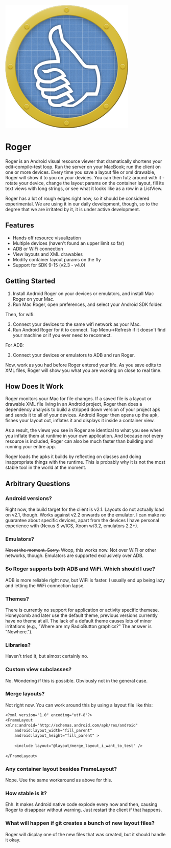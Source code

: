 ![Roger icon](https://github.com/bignerdranch/Roger/raw/master/Android/Roger/res/drawable/roger_icon.png)

Roger
=====

Roger is an Android visual resource viewer that dramatically shortens your
edit-compile-test loop. Run the server on your MacBook; run the client on one
or more devices. Every time you save a layout file or xml drawable, Roger will
show it to you on your devices. You can then futz around with it - rotate your
device, change the layout params on the container layout, fill its text views
with long strings, or see what it looks like as a row in a ListView.

Roger has a lot of rough edges right now, so it should be considered experimental.
We are using it in our daily development, though, so to the degree that we are 
irritated by it, it is under active development.

Features
--------

* Hands off resource visualization
* Multiple devices (haven't found an upper limit so far)
* ADB or WiFi connection
* View layouts and XML drawables
* Modify container layout params on the fly
* Support for SDK 9-15 (v2.3 - v4.0)


Getting Started
---------------

1. Install Android Roger on your devices or emulators, and install Mac Roger
on your Mac.
2. Run Mac Roger, open preferences, and select your Android SDK folder.

Then, for wifi:

3. Connect your devices to the same wifi network as your Mac.
4. Run Android Roger for it to connect. Tap Menu->Refresh if it 
   doesn't find your machine or if you ever need to reconnect.

For ADB:

3. Connect your devices or emulators to ADB and run Roger.

Now, work as you had before Roger entered your life. As you save edits to XML
files, Roger will show you what you are working on close to real time.

How Does It Work
----------------

Roger monitors your Mac for file changes. If a saved file is a layout or drawable XML
file living in an Android project, Roger then does a dependency analysis to build a stripped down
version of your project apk and sends it to all of your devices. Android Roger then opens up 
the apk, fishes your layout out, inflates it and displays it inside a container view.

As a result, the views you see in Roger are identical to what you see when you inflate them at runtime
in your own application. And because not every resource is included, Roger can also be much faster than building
and running your entire app.

Roger loads the apks it builds by reflecting on classes and doing inappropriate things with the runtime.
This is probably why it is not the most stable tool in the world at the moment.


Arbitrary Questions
-------------------

### Android versions?

Right now, the build target for the client is v2.1. Layouts do not actually
load on v2.1, though. Works against v2.2 onwards on the emulator. I can make no
guarantee about specific devices, apart from the devices I have personal experience
with (Nexus S w/ICS, Xoom w/3.2, emulators 2.2+). 

### Emulators?

~~Not at the moment. Sorry.~~ Woop, this works now. Not over WiFi or other networks, though. Emulators
are supported exclusively over ADB.

### So Roger supports both ADB and WiFi. Which should I use?

ADB is more reliable right now, but WiFi is faster. I usually end up being lazy and letting the WiFi
connection lapse.

### Themes?

There is currently no support for application or activity specific themese.
Honeycomb and later use the default theme, previous versions currently have no
theme at all.  The lack of a default theme causes lots of minor irritations
(e.g., "Where are my RadioButton graphics?" The answer is "Nowhere.").

### Libraries?

Haven't tried it, but almost certainly no.

### Custom view subclasses?

No. Wondering if this is possible. Obviously not in the general case.

### Merge layouts?

Not right now. You can work around this by using a layout file like
this:

    <?xml version="1.0" encoding="utf-8"?>
    <FrameLayout xmlns:android="http://schemas.android.com/apk/res/android"
        android:layout_width="fill_parent"
        android:layout_height="fill_parent" >

        <include layout="@layout/merge_layout_i_want_to_test" />

    </FrameLayout>

### Any container layout besides FrameLayout?

Nope. Use the same workaround as above for this.

### How stable is it?

Ehh. It makes Android native code explode every now and then, causing
Roger to disappear without warning. Just restart the client if that 
happens.

### What will happen if git creates a bunch of new layout files?

Roger will display one of the new files that was created, but it should
handle it okay.

